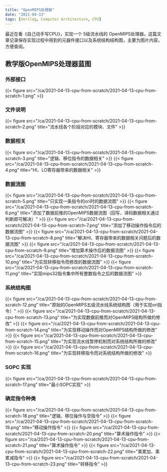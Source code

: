 ```yaml
---
title: "OpenMIPS处理器"
date: "2021-04-13"
tags: [Verilog, Computer Architecture, CPU]
---
```


最近在看《自己动手写CPU》，实现一个 5级流水线的 OpenMIPS处理器。这篇文章记录保存实现过程中用到的元器件接口以及系统结构结构图，主要为图片内容，方便查阅。

## 教学版OpenMIPS处理器蓝图

### 外部接口
{{< figure src="/ca/2021-04-13-cpu-from-scratch/2021-04-13-cpu-from-scratch-1.png" >}}

### 文件说明
{{< figure src="/ca/2021-04-13-cpu-from-scratch/2021-04-13-cpu-from-scratch-2.png" title="流水线各个阶段对应的模块、文件" >}}

### 数据相关
{{< figure src="/ca/2021-04-13-cpu-from-scratch/2021-04-13-cpu-from-scratch-3.png" title="逻辑、移位指令的数据相关" >}}
{{< figure src="/ca/2021-04-13-cpu-from-scratch/2021-04-13-cpu-from-scratch-4.png" title="HI、LO寄存器带来的数据相关" >}}

### 数据流图
{{< figure src="/ca/2021-04-13-cpu-from-scratch/2021-04-13-cpu-from-scratch-5.png" title="只实现一条指令的ori时的数据流图" >}}
{{< figure src="/ca/2021-04-13-cpu-from-scratch/2021-04-13-cpu-from-scratch-6.png" title="添加了数据前推的OpenMIPS数据流图（回写、译码数据相关通过判断即可解决）" >}}
{{< figure src="/ca/2021-04-13-cpu-from-scratch/2021-04-13-cpu-from-scratch-7.png" title="添加了移动操作指令后的数据流图" >}}
{{< figure src="/ca/2021-04-13-cpu-from-scratch/2021-04-13-cpu-from-scratch-8.png" title="解决HI、寄存器带来的数据相关问题后的数据流图" >}}
{{< figure src="/ca/2021-04-13-cpu-from-scratch/2021-04-13-cpu-from-scratch-9.png" title="增加算术操作后的数据流图" >}}
{{< figure src="/ca/2021-04-13-cpu-from-scratch/2021-04-13-cpu-from-scratch-10.png" title="为实现转移指令而修改的数据流图" >}}
{{< figure src="/ca/2021-04-13-cpu-from-scratch/2021-04-13-cpu-from-scratch-11.png" title="实现mips32指令集中所有整数指令之后的数据流图" >}}

### 系统结构图
{{< figure src="/ca/2021-04-13-cpu-from-scratch/2021-04-13-cpu-from-scratch-12.png" title="原始的OpenMIPS五级流水线系统结构图（用于实现ori指令）" >}}
{{< figure src="/ca/2021-04-13-cpu-from-scratch/2021-04-13-cpu-from-scratch-13.png" title="为实现数据前推而对OpenMIPS结构所做的修改" >}}
{{< figure src="/ca/2021-04-13-cpu-from-scratch/2021-04-13-cpu-from-scratch-14.png" title="为实现移动操作而对OpenMIPS结构所做的修改" >}}
{{< figure src="/ca/2021-04-13-cpu-from-scratch/2021-04-13-cpu-from-scratch-15.png" title="为实现流水线暂停机制而对系统结构所做的修改" >}}
{{< figure src="/ca/2021-04-13-cpu-from-scratch/2021-04-13-cpu-from-scratch-16.png" title="为实现转移指令而对系统结构所做的修改" >}}

### SOPC 实现
{{< figure src="/ca/2021-04-13-cpu-from-scratch/2021-04-13-cpu-from-scratch-17.png" title="最小SOPC实现" >}}

### 确定指令种类
{{< figure src="/ca/2021-04-13-cpu-from-scratch/2021-04-13-cpu-from-scratch-18.png" title="逻辑、移位操作与空指令" >}}
{{< figure src="/ca/2021-04-13-cpu-from-scratch/2021-04-13-cpu-from-scratch-19.png" title="移动操作指令" >}}
{{< figure src="/ca/2021-04-13-cpu-from-scratch/2021-04-13-cpu-from-scratch-20.png" title="算术操作指令" >}}
{{< figure src="/ca/2021-04-13-cpu-from-scratch/2021-04-13-cpu-from-scratch-21.png" title="算术操作指令" >}}
{{< figure src="/ca/2021-04-13-cpu-from-scratch/2021-04-13-cpu-from-scratch-22.png" title="乘累加、乘累减指令" >}}
{{< figure src="/ca/2021-04-13-cpu-from-scratch/2021-04-13-cpu-from-scratch-23.png" title="转移指令" >}}
